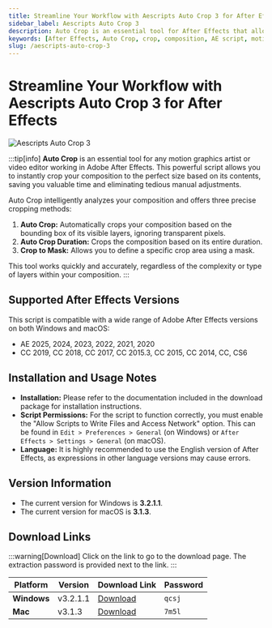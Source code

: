 ```yaml
---
title: Streamline Your Workflow with Aescripts Auto Crop 3 for After Effects
sidebar_label: Aescripts Auto Crop 3
description: Auto Crop is an essential tool for After Effects that allows you to instantly crop your composition to the perfect size based on its contents.
keywords: [After Effects, Auto Crop, crop, composition, AE script, motion graphics, aescripts]
slug: /aescripts-auto-crop-3
---
```


# Streamline Your Workflow with Aescripts Auto Crop 3 for After Effects

![Aescripts Auto Crop 3](/img/auto-crop-3.jpg)

:::tip[info]
**Auto Crop** is an essential tool for any motion graphics artist or video editor working in Adobe After Effects. This powerful script allows you to instantly crop your composition to the perfect size based on its contents, saving you valuable time and eliminating tedious manual adjustments.

Auto Crop intelligently analyzes your composition and offers three precise cropping methods:

1.  **Auto Crop:** Automatically crops your composition based on the bounding box of its visible layers, ignoring transparent pixels.
2.  **Auto Crop Duration:** Crops the composition based on its entire duration.
3.  **Crop to Mask:** Allows you to define a specific crop area using a mask.

This tool works quickly and accurately, regardless of the complexity or type of layers within your composition.
:::

## Supported After Effects Versions

This script is compatible with a wide range of Adobe After Effects versions on both Windows and macOS:
- AE 2025, 2024, 2023, 2022, 2021, 2020
- CC 2019, CC 2018, CC 2017, CC 2015.3, CC 2015, CC 2014, CC, CS6

## Installation and Usage Notes

- **Installation:** Please refer to the documentation included in the download package for installation instructions.
- **Script Permissions:** For the script to function correctly, you must enable the "Allow Scripts to Write Files and Access Network" option. This can be found in `Edit > Preferences > General` (on Windows) or `After Effects > Settings > General` (on macOS).
- **Language:** It is highly recommended to use the English version of After Effects, as expressions in other language versions may cause errors.

## Version Information

- The current version for Windows is **3.2.1.1**.
- The current version for macOS is **3.1.3**.

## Download Links

:::warning[Download]
Click on the link to go to the download page. The extraction password is provided next to the link.
:::

| Platform | Version | Download Link | Password |
|---|---|---|---|
| **Windows** | v3.2.1.1 | [Download](https://pan.baidu.com/s/1AHkxSb5g3w-2oH2qfTOK8w?pwd=qcsj) | `qcsj` |
| **Mac** | v3.1.3 | [Download](https://pan.baidu.com/s/1kjSkHWe6LOQtx_HFsgjkCQ?pwd=7m5l) | `7m5l` |
